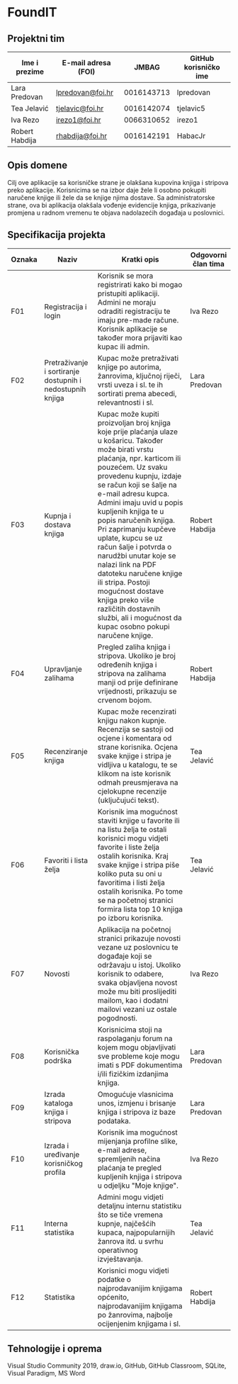 # FoundIT

## Projektni tim
Ime i prezime | E-mail adresa (FOI) | JMBAG | GitHub korisničko ime
------------  | ------------------- | ----- | ---------------------
Lara Predovan | lpredovan@foi.hr | 0016143713 | lpredovan
Tea Jelavić | tjelavic@foi.hr | 0016142074 | tjelavic5
Iva Rezo | irezo1@foi.hr | 0066310652 | irezo1
Robert Habdija | rhabdija@foi.hr | 0016142191 | HabacJr

## Opis domene
Cilj ove aplikacije sa korisničke strane je olakšana kupovina knjiga i stripova preko aplikacije. Korisnicima se na izbor daje žele li osobno pokupiti naručene knjige ili žele da se knjige njima dostave. Sa administratorske strane, ova bi aplikacija olakšala vođenje evidencije knjiga, prikazivanje promjena u radnom vremenu te objava nadolazećih događaja u poslovnici.

## Specifikacija projekta
Oznaka | Naziv | Kratki opis | Odgovorni član tima
------ | ----- | ----------- | -------------------
F01 | Registracija i login | Korisnik se mora registrirati kako bi mogao pristupiti aplikaciji. Admini ne moraju odraditi registraciju te imaju pre-made račune. Korisnik aplikacije se također mora prijaviti kao kupac ili admin. | Iva Rezo
F02 | Pretraživanje i sortiranje dostupnih i nedostupnih knjiga | Kupac može pretraživati knjige po autorima, žanrovima, ključnoj riječi, vrsti uveza i sl. te ih sortirati prema abecedi, relevantnosti i sl. | Lara Predovan
F03 | Kupnja i dostava knjiga | Kupac može kupiti proizvoljan broj knjiga koje prije plaćanja ulaze u košaricu. Također može birati vrstu plaćanja, npr. karticom ili pouzećem. Uz svaku provedenu kupnju, izdaje se račun koji se šalje na e-mail adresu kupca. Admini imaju uvid u popis kupljenih knjiga te u popis naručenih knjiga. Pri zaprimanju kupčeve uplate, kupcu se uz račun šalje i potvrda o narudžbi unutar koje se nalazi link na PDF datoteku naručene knjige ili stripa. Postoji mogućnost dostave knjiga preko više različitih dostavnih službi, ali i mogućnost da kupac osobno pokupi naručene knjige. | Robert Habdija
F04 | Upravljanje zalihama | Pregled zaliha knjiga i stripova. Ukoliko je broj određenih knjiga i stripova na zalihama manji od prije definirane vrijednosti, prikazuju se crvenom bojom. | Robert Habdija
F05 | Recenziranje knjiga | Kupac može recenzirati knjigu nakon kupnje. Recenzija se sastoji od ocjene i komentara od strane korisnika. Ocjena svake knjige i stripa je vidljiva u katalogu, te se klikom na iste korisnik odmah preusmjerava na cjelokupne recenzije (uključujući tekst). | Tea Jelavić
F06 | Favoriti i lista želja | Korisnik ima mogućnost staviti knjige u favorite ili na listu želja te ostali korisnici mogu vidjeti favorite i liste želja ostalih korisnika. Kraj svake knjige i stripa piše koliko puta su oni u favoritima i listi želja ostalih korisnika. Po tome se na početnoj stranici formira lista top 10 knjiga po izboru korisnika. | Tea Jelavić
F07 | Novosti | Aplikacija na početnoj stranici prikazuje novosti vezane uz poslovnicu te događaje koji se održavaju u istoj. Ukoliko korisnik to odabere, svaka objavljena novost može mu biti proslijediti mailom, kao i dodatni mailovi vezani uz ostale pogodnosti. | Iva Rezo
F08 | Korisnička podrška | Korisnicima stoji na raspolaganju forum na kojem mogu objavljivati sve probleme koje mogu imati s PDF dokumentima i/ili fizičkim izdanjima knjiga. | Lara Predovan
F09 | Izrada kataloga knjiga i stripova | Omogućuje vlasnicima unos, izmjenu i brisanje knjiga i stripova iz baze podataka. | Lara Predovan
F10 | Izrada i uređivanje korisničkog profila | Korisnik ima mogućnost mijenjanja profilne slike, e-mail adrese, spremljenih načina plaćanja te pregled kupljenih knjiga i stripova u odjeljku "Moje knjige". | Iva Rezo
F11 | Interna statistika | Admini mogu vidjeti detaljnu internu statistiku što se tiče vremena kupnje, najčešćih kupaca, najpopularnijih žanrova itd. u svrhu operativnog izvještavanja. | Tea Jelavić
F12 | Statistika | Korisnici mogu vidjeti podatke o najprodavanijim knjigama općenito, najprodavanijim knjigama po žanrovima, najbolje ocijenjenim knjigama i sl. | Robert Habdija

## Tehnologije i oprema
Visual Studio Community 2019, draw.io, GitHub, GitHub Classroom, SQLite, Visual Paradigm, MS Word
